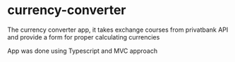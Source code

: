 # currency-converter
The currency converter app, it takes exchange courses from privatbank API and provide a form for proper calculating currencies

App was done using Typescript and MVC approach
